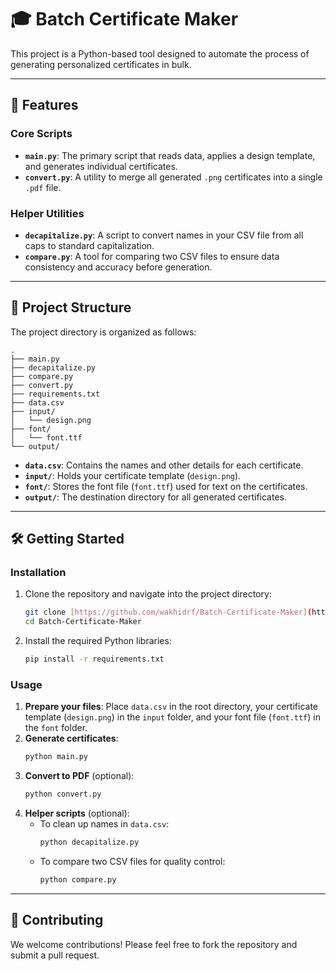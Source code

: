 # 🎓 Batch Certificate Maker

This project is a Python-based tool designed to automate the process of generating personalized certificates in bulk.

---

## 🚀 Features

### Core Scripts
* **`main.py`**: The primary script that reads data, applies a design template, and generates individual certificates.
* **`convert.py`**: A utility to merge all generated `.png` certificates into a single `.pdf` file.

### Helper Utilities
* **`decapitalize.py`**: A script to convert names in your CSV file from all caps to standard capitalization.
* **`compare.py`**: A tool for comparing two CSV files to ensure data consistency and accuracy before generation.

---

## 📂 Project Structure

The project directory is organized as follows:

```
.
├── main.py
├── decapitalize.py
├── compare.py
├── convert.py
├── requirements.txt
├── data.csv
├── input/
│   └── design.png
├── font/
│   └── font.ttf
└── output/
```

- **`data.csv`**: Contains the names and other details for each certificate.
- **`input/`**: Holds your certificate template (`design.png`).
- **`font/`**: Stores the font file (`font.ttf`) used for text on the certificates.
- **`output/`**: The destination directory for all generated certificates.

---

## 🛠️ Getting Started

### Installation
1.  Clone the repository and navigate into the project directory:
    ```bash
    git clone [https://github.com/wakhidrf/Batch-Certificate-Maker](https://github.com/wakhidrf/Batch-Certificate-Maker)
    cd Batch-Certificate-Maker
    ```
2.  Install the required Python libraries:
    ```bash
    pip install -r requirements.txt
    ```

### Usage
1.  **Prepare your files**: Place `data.csv` in the root directory, your certificate template (`design.png`) in the `input` folder, and your font file (`font.ttf`) in the `font` folder.
2.  **Generate certificates**:
    ```bash
    python main.py
    ```
3.  **Convert to PDF** (optional):
    ```bash
    python convert.py
    ```
4.  **Helper scripts** (optional):
    -   To clean up names in `data.csv`:
        ```bash
        python decapitalize.py
        ```
    -   To compare two CSV files for quality control:
        ```bash
        python compare.py
        ```

---

## 🤝 Contributing

We welcome contributions! Please feel free to fork the repository and submit a pull request.